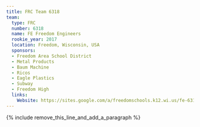 ```yaml
---
title: FRC Team 6318
team:
  type: FRC
  number: 6318
  name: FE Freedom Engineers
  rookie_year: 2017
  location: Freedom, Wisconsin, USA
  sponsors:
  - Freedom Area School District
  - Metal Products
  - Baum Machine
  - Ricos
  - Eagle Plastics
  - Subway
  - Freedom High
  links:
    Website: https://sites.google.com/a/freedomschools.k12.wi.us/fe-6318/
---
```


{% include remove_this_line_and_add_a_paragraph %}